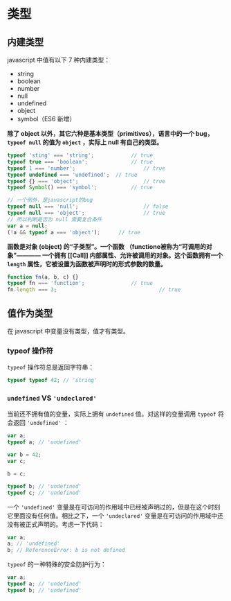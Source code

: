 # 类型

## 内建类型

 javascript 中值有以下 7 种内建类型：

- string
- boolean
- number
- null
- undefined
- object
- symbol（ES6 新增）

**除了 object 以外，其它六种是基本类型（primitives），语言中的一个 bug，`typeof null` 的值为 `object` ，实际上 null 有自己的类型。**

```javascript
typeof 'sting' === 'string'; 			// true
typeof true === 'boolean';				// true
typeof 1 === 'number';						// true
typeof undefined === 'undefined';  // true
typeof {} === 'object'; 					// true
typeof Symbol() === 'symbol';			// true

// 一个例外，是javascript的bug
typeof null === 'null';						// false
typeof null === 'object';					// true
// 所以判断是否为 null 需要复合条件
var a = null;
(!a && typeof a === 'object');		// true
```

**函数是对象 (object) 的“子类型”。一个函数 （functione被称为“可调用的对象”———— 一个拥有 [[Call]] 内部属性、允许被调用的对象。这个函数拥有一个 `length` 属性，它被设置为函数被声明时的形式参数的数量。**

```javascript
function fn(a, b, c) {}
typeof fn === 'function'; 				// true
fn.length === 3; 								 // true
```

## 值作为类型

在 javascript 中变量没有类型，值才有类型。

### typeof  操作符

`typeof` 操作符总是返回字符串：

```javascript
typeof typeof 42; // 'string'
```

### `undefined` VS  `'undeclared'`

当前还不拥有值的变量，实际上拥有 `undefined` 值。对这样的变量调用 `typeof` 将会返回 `'undefined'` ：

```javascript
var a;
typeof a; // 'undefined'

var b = 42;
var c;

b = c;

typeof b; // 'undefined'
typeof c; // 'undefined'
```

一个 `'undefined'` 变量是在可访问的作用域中已经被声明过的，但是在这个时刻它里面没有任何值。相比之下，一个 `'undeclared'` 变量是在可访问的作用域中还没有被正式声明的。考虑一下代码：

```javascript
var a;
a; // 'undefined'
b; // ReferenceError: b is not defined
```

`typeof` 的一种特殊的安全防护行为：

```javascript
var a;
typeof a; // 'undefined'
typeof b; // 'undefined'
```



## 